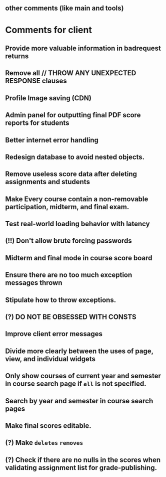 ## other comments (like main and tools)

# Comments for client

## Provide more valuable information in badrequest returns

## Remove all // THROW ANY UNEXPECTED RESPONSE clauses

## Profile Image saving (CDN)

## Admin panel for outputting final PDF score reports for students

## Better internet error handling

## Redesign database to avoid nested objects.

## Remove useless score data after deleting assignments and students

## Make Every course contain a non-removable participation, midterm, and final exam. 

## Test real-world loading behavior with latency

## (!!) Don't allow brute forcing passwords

## Midterm and final mode in course score board

## Ensure there are no too much exception messages thrown

## Stipulate how to throw exceptions.

## (?) DO NOT BE OBSESSED WITH CONSTS

## Improve client error messages

## Divide more clearly between the uses of page, view, and individual widgets

## Only show courses of current year and semester in course search page if `all` is not specified.

## Search by year and semester in course search pages

## Make final scores editable.

## (?) Make `deletes` `removes`

## (?) Check if there are no nulls in the scores when validating assignment list for grade-publishing.